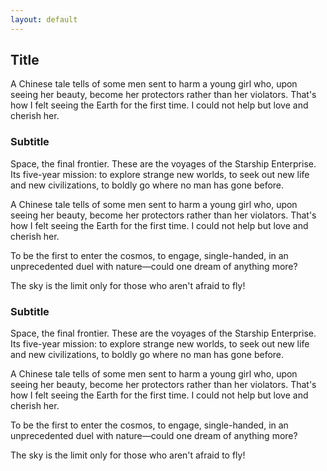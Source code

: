 ```yaml
---
layout: default
---
```


## Title ##

A Chinese tale tells of some men sent to harm a young girl who, upon
seeing her beauty, become her protectors rather than her
violators. That's how I felt seeing the Earth for the first time. I
could not help but love and cherish her.


### Subtitle ###

Space, the final frontier. These are the voyages of the Starship
Enterprise. Its five-year mission: to explore strange new worlds, to
seek out new life and new civilizations, to boldly go where no man has
gone before.

A Chinese tale tells of some men sent to harm a young girl who, upon
seeing her beauty, become her protectors rather than her
violators. That's how I felt seeing the Earth for the first time. I
could not help but love and cherish her.

To be the first to enter the cosmos, to engage, single-handed, in an
unprecedented duel with nature—could one dream of anything more?

The sky is the limit only for those who aren't afraid to fly!

### Subtitle ###

Space, the final frontier. These are the voyages of the Starship
Enterprise. Its five-year mission: to explore strange new worlds, to
seek out new life and new civilizations, to boldly go where no man has
gone before.

A Chinese tale tells of some men sent to harm a young girl who, upon
seeing her beauty, become her protectors rather than her
violators. That's how I felt seeing the Earth for the first time. I
could not help but love and cherish her.

To be the first to enter the cosmos, to engage, single-handed, in an
unprecedented duel with nature—could one dream of anything more?

The sky is the limit only for those who aren't afraid to fly!

